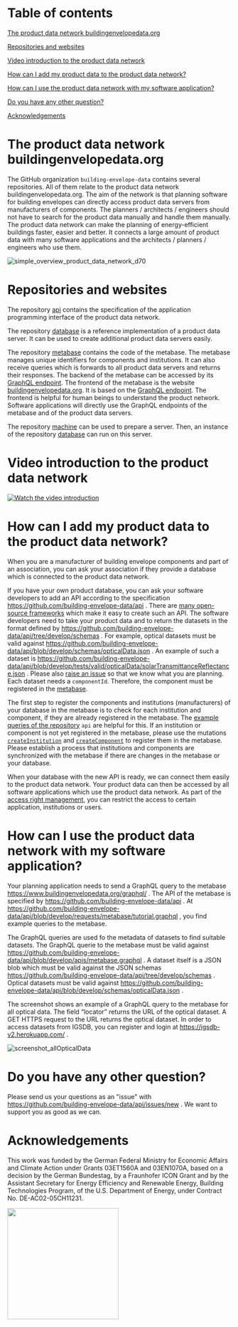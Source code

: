 # Table of contents

[The product data network buildingenvelopedata.org](#the-product-data-network-buildingenvelopedata.org)

[Repositories and websites](#repositories-and-websites)

[Video introduction to the product data network](#video-introduction-to-the-product-data-network)

[How can I add my product data to the product data network?](#how-can-i-add-my-product-data-to-the-product-data-network)

[How can I use the product data network with my software application?](#how-can-i-use-the-product-data-network-with-my-software-application)

[Do you have any other question?](#do-you-have-any-other-question)

[Acknowledgements](#acknowledgements)

# The product data network buildingenvelopedata.org

The GitHub organization `building-envelope-data` contains several repositories. All of them relate to the product data network buildingenvelopedata.org. The aim of the network is that planning software for building envelopes can directly access product data servers from manufacturers of components. The planners / architects / engineers should not have to search for the product data manually and handle them manually. The product data network can make the planning of energy-efficient buildings faster, easier and better. It connects a large amount of product data with many software applications and the architects / planners / engineers who use them.

![simple_overview_product_data_network_d70](https://user-images.githubusercontent.com/33456252/231476911-b97ef636-0c1e-4d80-9828-a82a9f1faac5.png)

# Repositories and websites

The repository [api](https://github.com/building-envelope-data/api) contains the specification of the application programming interface of the product data network.

The repository [database](https://github.com/building-envelope-data/database) is a reference implementation of a product data server. It can be used to create additional product data servers easily.

The repository [metabase](https://github.com/building-envelope-data/metabase) contains the code of the metabase. The metabase manages unique identifiers for components and institutions. It can also receive queries which is forwards to all product data servers and returns their responses. The backend of the metabase can be accessed by its [GraphQL endpoint](https://www.buildingenvelopedata.org/graphql/). The frontend of the metabase is the website [buildingenvelopedata.org](https://www.buildingenvelopedata.org/). It is based on the [GraphQL endpoint](https://www.buildingenvelopedata.org/graphql/). The frontend is helpful for human beings to understand the product network. Software applications will directly use the GraphQL endpoints of the metabase and of the product data servers.

The repository [machine](https://github.com/building-envelope-data/machine) can be used to prepare a server. Then, an instance of the repository [database](https://github.com/building-envelope-data/database) can run on this server.

# Video introduction to the product data network

[![Watch the video introduction](https://img.youtube.com/vi/QsulJnpvuh0/maxresdefault.jpg)](https://www.youtube.com/watch?v=QsulJnpvuh0)

# How can I add my product data to the product data network?

When you are a manufacturer of building envelope components and part of an association, you can ask your association if they provide a database which is connected to the product data network.

If you have your own product database, you can ask your software developers to add an API according to the specification https://github.com/building-envelope-data/api . There are [many open-source frameworks](https://graphql.org/community/tools-and-libraries/) which make it easy to create such an API. The software developers need to take your product data and to return the datasets in the format defined by https://github.com/building-envelope-data/api/tree/develop/schemas . For example, optical datasets must be valid against https://github.com/building-envelope-data/api/blob/develop/schemas/opticalData.json . An example of such a dataset is https://github.com/building-envelope-data/api/blob/develop/tests/valid/opticalData/solarTransmittanceReflectance.json . Please also [raise an issue](https://github.com/building-envelope-data/api/issues/new) so that we know what you are planning. Each dataset needs a `componentId`. Therefore, the component must be registered in the [metabase](https://www.buildingenvelopedata.org).

The first step to register the components and institutions (manufacturers) of your database in the metabase is to check for each institution and component, if they are already registered in the metabase. The [example queries of the repository](https://github.com/building-envelope-data/api/blob/develop/requests/metabase/tutorial.graphql) `api` are helpful for this. If an institution or component is not yet registered in the metabase, please use the mutations [`createInstitution`](https://github.com/building-envelope-data/api/blob/d73de92209c51c17ba146b01e734e38abc9b3ef8/apis/metabase.graphql#L1381) and [`createComponent`](https://github.com/building-envelope-data/api/blob/d73de92209c51c17ba146b01e734e38abc9b3ef8/apis/metabase.graphql#L1372) to register them in the metabase. Please establish a process that institutions and components are synchronized with the metabase if there are changes in the metabase or your database.

When your database with the new API is ready, we can connect them easily to the product data network. Your product data can then be accessed by all software applications which use the product data network. As part of the [access right management](https://github.com/building-envelope-data/metabase?tab=readme-ov-file#access-right-management-single-sign-on), you can restrict the access to certain application, institutions or users.

# How can I use the product data network with my software application?

Your planning application needs to send a GraphQL query to the metabase https://www.buildingenvelopedata.org/graphql/ . The API of the metabase is specified by https://github.com/building-envelope-data/api . At https://github.com/building-envelope-data/api/blob/develop/requests/metabase/tutorial.graphql , you find example queries to the metabase.

The GraphQL queries are used fo the metadata of datasets to find suitable datasets. The GraphQL querie to the metabase must be valid against https://github.com/building-envelope-data/api/blob/develop/apis/metabase.graphql . A dataset itself is a JSON blob which must be valid against the JSON schemas https://github.com/building-envelope-data/api/tree/develop/schemas . Optical datasets must be valid against https://github.com/building-envelope-data/api/blob/develop/schemas/opticalData.json .

The screenshot shows an example of a GraphQL query to the metabase for all optical data. The field “locator” returns the URL of the optical dataset. A GET HTTPS request to the URL returns the optical dataset. In order to access datasets from IGSDB, you can register and login at https://igsdb-v2.herokuapp.com/ .

![screenshot_allOpticalData](https://github.com/user-attachments/assets/f96ef4ec-f415-4f49-a27f-c731b62c6fb2)

# Do you have any other question?

Please send us your questions as an "issue" with https://github.com/building-envelope-data/api/issues/new . We want to support you as good as we can.

# Acknowledgements

This work was funded by the German Federal Ministry for Economic Affairs and Climate Action under Grants 03ET1560A and 03EN1070A, based on a decision by the German Bundestag, by a Fraunhofer ICON Grant and by the Assistant Secretary for Energy Efficiency and Renewable Energy, Building Technologies Program, of the U.S. Department of Energy, under Contract No. DE-AC02-05CH11231.

<img src="https://user-images.githubusercontent.com/33456252/231481868-cd122279-287d-4928-9f24-71172c1fefda.png" width="250">
